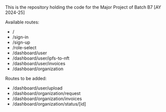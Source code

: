 This is the repository holding the code for the Major Project of Batch B7 \[AY 2024-25\]

Available routes:

- /
- /sign-in
- /sign-up
- /role-select
- /dashboard/user
- /dashboard/user/ipfs-to-nft
- /dashboard/user/invoices
- /dashboard/organization

Routes to be added:

- /dashboard/user/upload
- /dashboard/organization/request
- /dashboard/organization/invoices
- /dashboard/organization/status/\[id\]
